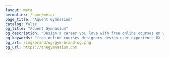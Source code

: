 ```yaml
---
layout: meta
permalink: /home/meta/
page_title: "Aquent Gymnasium"
catalog: false
og_title: "Aquent Gymnasium"
og_description: "Design a career you love with free online courses on web design and development, accessibility, UX, prototyping, content creation, and career skills."
og_keywords: "free online courses designers design user experience UX javascript node nodejs sketch wordpress drupal UI"
og_art: /img/brand/og/gym-brand-og.png
og_url: https://thegymnasium.com
---
```

